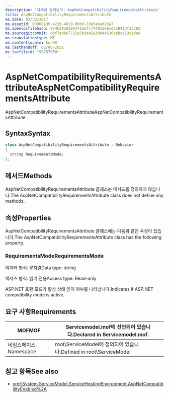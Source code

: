 ```yaml
---
description: '자세히 알아보기: AspNetCompatibilityRequirementsAttribute'
title: AspNetCompatibilityRequirementsAttribute
ms.date: 03/30/2017
ms.assetid: 00908a39-a21b-4029-bbb9-33e5a6ed25a7
ms.openlocfilehash: 9b4b28a018b441edfc744835e61d2a9413f35302
ms.sourcegitcommit: ddf7edb67715a5b9a45e3dd44536dabc153c1de0
ms.translationtype: MT
ms.contentlocale: ko-KR
ms.lasthandoff: 02/06/2021
ms.locfileid: "99757958"
---
```

# <a name="aspnetcompatibilityrequirementsattribute"></a><span data-ttu-id="20f31-103">AspNetCompatibilityRequirementsAttribute</span><span class="sxs-lookup"><span data-stu-id="20f31-103">AspNetCompatibilityRequirementsAttribute</span></span>

<span data-ttu-id="20f31-104">AspNetCompatibilityRequirementsAttribute</span><span class="sxs-lookup"><span data-stu-id="20f31-104">AspNetCompatibilityRequirementsAttribute</span></span>  
  
## <a name="syntax"></a><span data-ttu-id="20f31-105">Syntax</span><span class="sxs-lookup"><span data-stu-id="20f31-105">Syntax</span></span>  
  
```csharp
class AspNetCompatibilityRequirementsAttribute : Behavior  
{  
  string RequirementsMode;  
};  
```  
  
## <a name="methods"></a><span data-ttu-id="20f31-106">메서드</span><span class="sxs-lookup"><span data-stu-id="20f31-106">Methods</span></span>  

 <span data-ttu-id="20f31-107">AspNetCompatibilityRequirementsAttribute 클래스는 메서드를 정의하지 않습니다.</span><span class="sxs-lookup"><span data-stu-id="20f31-107">The AspNetCompatibilityRequirementsAttribute class does not define any methods.</span></span>  
  
## <a name="properties"></a><span data-ttu-id="20f31-108">속성</span><span class="sxs-lookup"><span data-stu-id="20f31-108">Properties</span></span>  

 <span data-ttu-id="20f31-109">AspNetCompatibilityRequirementsAttribute 클래스에는 다음과 같은 속성이 있습니다.</span><span class="sxs-lookup"><span data-stu-id="20f31-109">The AspNetCompatibilityRequirementsAttribute class has the following property.</span></span>  
  
### <a name="requirementsmode"></a><span data-ttu-id="20f31-110">RequirementsMode</span><span class="sxs-lookup"><span data-stu-id="20f31-110">RequirementsMode</span></span>  

 <span data-ttu-id="20f31-111">데이터 형식: 문자열</span><span class="sxs-lookup"><span data-stu-id="20f31-111">Data type: string</span></span>  
  
 <span data-ttu-id="20f31-112">액세스 형식: 읽기 전용</span><span class="sxs-lookup"><span data-stu-id="20f31-112">Access type: Read-only</span></span>  
  
 <span data-ttu-id="20f31-113">ASP.NET 호환 모드가 활성 상태 인지 여부를 나타냅니다.</span><span class="sxs-lookup"><span data-stu-id="20f31-113">Indicates if ASP.NET compatibility mode is active.</span></span>  
  
## <a name="requirements"></a><span data-ttu-id="20f31-114">요구 사항</span><span class="sxs-lookup"><span data-stu-id="20f31-114">Requirements</span></span>  
  
|<span data-ttu-id="20f31-115">MOF</span><span class="sxs-lookup"><span data-stu-id="20f31-115">MOF</span></span>|<span data-ttu-id="20f31-116">Servicemodel.mof에 선언되어 있습니다.</span><span class="sxs-lookup"><span data-stu-id="20f31-116">Declared in Servicemodel.mof.</span></span>|  
|---------|-----------------------------------|  
|<span data-ttu-id="20f31-117">네임스페이스</span><span class="sxs-lookup"><span data-stu-id="20f31-117">Namespace</span></span>|<span data-ttu-id="20f31-118">root\ServiceModel에 정의되어 있습니다.</span><span class="sxs-lookup"><span data-stu-id="20f31-118">Defined in root\ServiceModel</span></span>|  
  
## <a name="see-also"></a><span data-ttu-id="20f31-119">참고 항목</span><span class="sxs-lookup"><span data-stu-id="20f31-119">See also</span></span>

- <xref:System.ServiceModel.ServiceHostingEnvironment.AspNetCompatibilityEnabled%2A>
